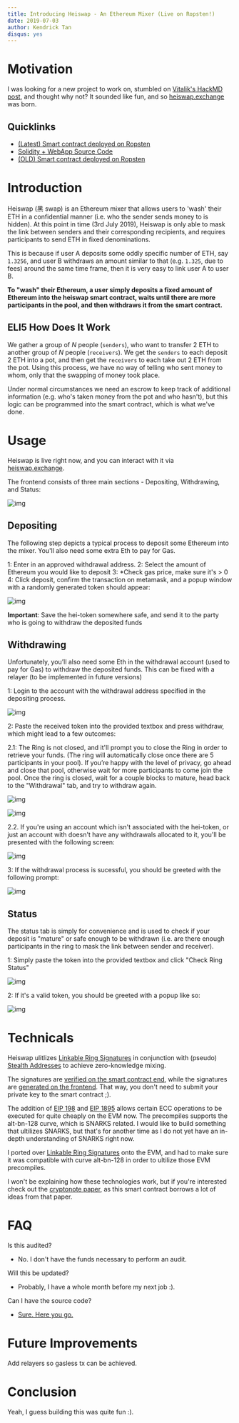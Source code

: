 ```yaml
---
title: Introducing Heiswap - An Ethereum Mixer (Live on Ropsten!)
date: 2019-07-03
author: Kendrick Tan
disqus: yes
---
```


# Motivation

I was looking for a new project to work on, stumbled on [Vitalik's HackMD post](https://hackmd.io/@HWeNw8hNRimMm2m2GH56Cw/rJj9hEJTN?type=view), and thought why not? It sounded like fun, and so [heiswap.exchange](https://heiswap.exchange) was born.

## Quicklinks

- [(Latest) Smart contract deployed on Ropsten](https://ropsten.etherscan.io/address/0x8AAbE42EeCA45E040fab330fD24eA6746b832Ad2)
- [Solidity + WebApp Source Code](https://github.com/kendricktan/heiswap-dapp)
- [(OLD) Smart contract deployed on Ropsten](https://ropsten.etherscan.io/address/0xbbbf35a4485992520557ae729e21ba35aab178d7)

# Introduction

Heiswap (黑 swap) is an Ethereum mixer that allows users to 'wash' their ETH in a confidential manner (i.e. who the sender sends money to is hidden). At this point in time (3rd July 2019), Heiswap is only able to mask the link between senders and their corresponding recipients, and requires participants to send ETH in fixed denominations.

This is because if user A deposits some oddly specific number of ETH, say `1.3256`, and user B withdraws an amount similar to that (e.g. `1.325`, due to fees) around the same time frame, then it is very easy to link user A to user B.

**To "wash" their Ethereum, a user simply deposits a fixed amount of Ethereum into the heiswap smart contract, waits until there are more participants in the pool, and then withdraws it from the smart contract.**

## ELI5 How Does It Work

We gather a group of *N* people (`senders`), who want to transfer 2 ETH to another group of *N* people (`receivers`). We get the `senders` to each deposit 2 ETH into a pot, and then get the `receivers` to each take out 2 ETH from the pot. Using this process, we have no way of telling who sent money to whom, only that the swapping of money took place.

Under normal circumstances we need an escrow to keep track of additional information (e.g. who's taken money from the pot and who hasn't), but this logic can be programmed into the smart contract, which is what we've done.

# Usage

Heiswap is live right now, and you can interact with it via [heiswap.exchange](https://heiswap.exchange).

The frontend consists of three main sections - Depositing, Withdrawing, and Status:

![img](https://i.imgur.com/uRex2tO.png)

## Depositing
The following step depicts a typical process to deposit some Ethereum into the mixer. You'll also need some extra Eth to pay for Gas.

1: Enter in an approved withdrawal address.
2: Select the amount of Ethereum you would like to deposit
3: *Check gas price, make sure it's > 0
4: Click deposit, confirm the transaction on metamask, and a popup window with a randomly generated token should appear:

![img](https://i.imgur.com/yRFDmtN.png)

**Important**: Save the hei-token somewhere safe, and send it to the party who is going to withdraw the deposited funds

## Withdrawing

Unfortunately, you’ll also need some Eth in the withdrawal account (used to pay for Gas) to withdraw the deposited funds. This can be fixed with a relayer (to be implemented in future versions)

1: Login to the account with the withdrawal address specified in the depositing process.

![img](https://i.imgur.com/ImWUlat.png)

2: Paste the received token into the provided textbox and press withdraw, which might lead to a few outcomes:
    
2.1: The Ring is not closed, and it'll prompt you to close the Ring in order to retrieve your funds. (The ring will automatically close once there are 5 participants in your pool). If you’re happy with the level of privacy, go ahead and close that pool, otherwise wait for more participants to come join the pool. Once the ring is closed, wait for a couple blocks to mature, head back to the "Withdrawal" tab, and try to withdraw again.

![img](https://i.imgur.com/HjJMU5n.png)

![img](https://i.imgur.com/VOeCjD6.png)

2.2. If you're using an account which isn't associated with the hei-token, or just an account with doesn't have any withdrawals allocated to it, you'll be presented with the following screen:

![img](https://i.imgur.com/yTWL3VM.png)

3: If the withdrawal process is sucessful, you should be greeted with the following prompt:

![img](https://i.imgur.com/J3amdHs.png)


## Status

The status tab is simply for convenience and is used to check if your deposit is "mature" or safe enough to be withdrawn (i.e. are there enough participants in the ring to mask the link between sender and receiver).

1: Simply paste the token into the provided textbox and click "Check Ring Status"

![img](https://i.imgur.com/EYQRtxF.png)

2: If it's a valid token, you should be greeted with a popup like so:

![img](https://i.imgur.com/p156RcD.png)


# Technicals

Heiswap ulitlizes [Linkable Ring Signatures](https://eprint.iacr.org/2004/281.pdf) in conjunction with (pseudo) [Stealth Addresses](https://monero.stackexchange.com/questions/1500/what-is-a-stealth-address/1506#1506) to achieve zero-knowledge mixing.

The signatures are [verified on the smart contract end](https://github.com/kendricktan/heiswap-dapp/blob/d4e65fb3f22e4dbe0bac9b7f018c0e1d6fa4e22b/contracts/Heiswap.sol#L155), while the signatures are [generated on the frontend](https://github.com/kendricktan/heiswap-dapp/blob/d4e65fb3f22e4dbe0bac9b7f018c0e1d6fa4e22b/src/utils/AltBn128.js#L156). That way, you don't need to submit your private key to the smart contract ;).

The addition of [EIP 198](https://github.com/ethereum/EIPs/blob/master/EIPS/eip-198.md) and [EIP 1895](https://github.com/ethereum/EIPs/blob/master/EIPS/eip-1895.md) allows certain ECC operations to be executed for quite cheaply on the EVM now. The precompiles supports the alt-bn-128 curve, which is SNARKS related. I would like to build something that ultilizes SNARKS, but that's for another time as I do not yet have an in-depth understanding of SNARKS right now.

I ported over [Linkable Ring Signatures](https://eprint.iacr.org/2004/281.pdf) onto the EVM, and had to make sure it was compatible with curve alt-bn-128 in order to ultilize those EVM precompiles.

I won't be explaining how these technologies work, but if you're interested check out the [cryptonote paper](https://cryptonote.org), as this smart contract borrows a lot of ideas from that paper.

# FAQ

Is this audited?

- No. I don't have the funds necessary to perform an audit.

Will this be updated?

- Probably, I have a whole month before my next job :).

Can I have the source code?

- [Sure. Here you go.](https://github.com/kendricktan/heiswap-dapp)

# Future Improvements

Add relayers so gasless tx can be achieved.

# Conclusion

Yeah, I guess building this was quite fun :).
